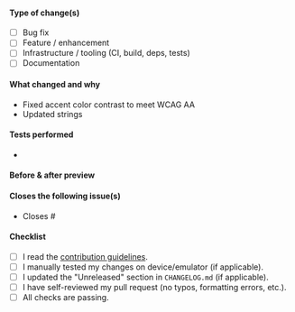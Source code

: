 <!-- Thank you for improving Fossify. Please consider filling out the details -->

#### Type of change(s)
- [ ] Bug fix
- [ ] Feature / enhancement
- [ ] Infrastructure / tooling (CI, build, deps, tests)
- [ ] Documentation

#### What changed and why
<!-- Briefly explain the rationale. The following is an example -->
- Fixed accent color contrast to meet WCAG AA
- Updated strings

#### Tests performed
<!-- If applicable, test your changes on different devices and conditions as mentioned in the guidelines (you can decide what tests to do based on your patches). Delete this section otherwise. -->
 - 

#### Before & after preview
<!-- For changes affecting UI, consider attaching screenshots or a video. Delete this section otherwise. -->

#### Closes the following issue(s)
<!-- Prefix issues with "Closes" so that GitHub closes them when the PR is merged (note that each "Closes #" should be in its own item). -->
- Closes #

#### Checklist
- [ ] I read the [contribution guidelines](../blob/HEAD/CONTRIBUTING.md).
- [ ] I manually tested my changes on device/emulator (if applicable).
- [ ] I updated the "Unreleased" section in `CHANGELOG.md` (if applicable).
- [ ] I have self-reviewed my pull request (no typos, formatting errors, etc.).
- [ ] All checks are passing.

<!-- NOTE: Keep CHANGELOG.md updates clear and concise, they are visible to *all* users. -->
